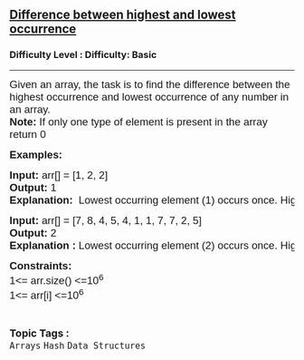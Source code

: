 <h2><a href="https://www.geeksforgeeks.org/problems/difference-between-highest-and-lowest-occurrence4613/1?page=1&category=Arrays,python&status=unsolved&sortBy=submissions">Difference between highest and lowest occurrence</a></h2><h3>Difficulty Level : Difficulty: Basic</h3><hr><div class="problems_problem_content__Xm_eO"><p><span style="font-family: arial, helvetica, sans-serif; font-size: 14pt;">Given an array, the task is to find the difference between the highest occurrence and lowest occurrence of any number in an array.<br><strong>Note: </strong>If only one type of element is present in the array return 0</span></p>
<p><span style="font-family: arial, helvetica, sans-serif; font-size: 14pt;"><strong>Examples:</strong></span></p>
<pre><span style="font-size: 14pt;"><span style="font-family: arial,helvetica,sans-serif;"><strong>Input: </strong></span><span style="font-family: arial,helvetica,sans-serif;">arr[] = [1, 2, 2]
<strong>Output: </strong>1
<strong>Explanation:  </strong>Lowest occurring element (1) occurs once. Highest occurring element (2) occurs 2 times</span></span></pre>
<pre><span style="font-size: 14pt;"><span style="font-family: arial,helvetica,sans-serif;"><strong>Input: </strong></span><span style="font-family: arial,helvetica,sans-serif;">arr[] = [7, 8, 4, 5, 4, 1, 1, 7, 7, 2, 5]
<strong>Output: </strong>2
<strong>Explanation : </strong>Lowest occurring element (2) occurs once. Highest occurring element (7) occurs 3 times</span></span></pre>
<p><span style="font-family: arial, helvetica, sans-serif; font-size: 14pt;"><strong>Constraints:</strong><br>1&lt;= arr.size() &lt;=10<sup>6</sup><br>1&lt;= arr[i] &lt;=10<sup>6</sup></span></p></div><br><p><span style=font-size:18px><strong>Topic Tags : </strong><br><code>Arrays</code>&nbsp;<code>Hash</code>&nbsp;<code>Data Structures</code>&nbsp;